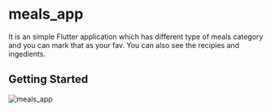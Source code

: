 # meals_app

It is an simple Flutter application which has different type of meals category and you can mark that as your fav. You can also see the recipies and ingedients.


## Getting Started
![meals_app](https://user-images.githubusercontent.com/57288616/127904123-29a87102-7a01-4eba-af3c-92fdd3b66d73.png)
